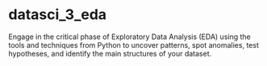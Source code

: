 # datasci_3_eda
Engage in the critical phase of Exploratory Data Analysis (EDA) using the tools and techniques from Python to uncover patterns, spot anomalies, test hypotheses, and identify the main structures of your dataset.

